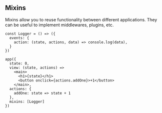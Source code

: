 ## Mixins

Mixins allow you to reuse functionality between different applications. They can be useful to implement middlewares, plugins, etc.

```
const Logger = () => ({
  events: {
    action: (state, actions, data) => console.log(data),
  }
})

app({
  state: 0,
  view: (state, actions) =>
    <main>
      <h1>{state}</h1>
      <button onclick={actions.addOne}>+1</button>
    </main>,
  actions: {
    addOne: state => state + 1
  },
  mixins: [Logger]
})
```
